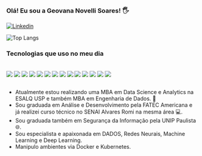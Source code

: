 ### Olá! Eu sou a Geovana Novelli Soares! 🖐

[![Linkedin](https://img.shields.io/badge/LinkedIn-0077B5?style=for-the-badge&logo=linkedin&logoColor=white)](https://www.linkedin.com/in/geovana-novelli-soares-3b262b20b/)

![Top Langs](https://github-readme-stats.vercel.app/api/top-langs/?username=GeovanaNovelliSoares&layout=compact&theme=dracula)


### Tecnologias que uso no meu dia
<div style="display: inline_block"><br/>
  <img align="center" src="https://img.shields.io/badge/Python-14354C?style=for-the-badge&logo=python&logoColor=white"/>
  <img align="center" src="https://img.shields.io/badge/PostgreSQL-316192?style=for-the-badge&logo=postgresql&logoColor=white"/>
  <img align="center" src="https://img.shields.io/badge/Amazon_AWS-232F3E?style=for-the-badge&logo=amazon-aws&logoColor=white"/>
  <img align="center" src="https://img.shields.io/badge/Django-092E20?style=for-the-badge&logo=django&logoColor=white"/>
  <img align="center" src="https://img.shields.io/badge/Flask-000000?style=for-the-badge&logo=flask&logoColor=white"/>
  <img align="center" src="https://img.shields.io/badge/HTML5-E34F26?style=for-the-badge&logo=html5&logoColor=white"/>
  <img align="center" src="https://img.shields.io/badge/JavaScript-F7DF1E?style=for-the-badge&logo=javascript&logoColor=black"/>
  <img align="center" src="https://img.shields.io/badge/CSS3-1572B6?style=for-the-badge&logo=css3&logoColor=white"/>
  <img align="center" src="https://img.shields.io/badge/PHP-777BB4?style=for-the-badge&logo=php&logoColor=white"/>
  <img align="center" src="https://img.shields.io/badge/JavaScript-F7DF1E?style=for-the-badge&logo=javascript&logoColor=black"/>
  <img align="center" src="https://img.shields.io/badge/Node.js-43853D?style=for-the-badge&logo=node.js&logoColor=white"/>
  <img align="center" src="https://img.shields.io/badge/React-20232A?style=for-the-badge&logo=react&logoColor=61DAFB"/>
  <img align="center" src="https://img.shields.io/badge/Docker-2496ED?style=for-the-badge&logo=docker&logoColor=white"/>
  <img align="center" src="https://img.shields.io/badge/Kubernetes-326CE5?style=for-the-badge&logo=kubernetes&logoColor=white"/>

</div><br/>

- Atualmente estou realizando uma MBA em Data Science e Analytics na ESALQ USP e também MBA em Engenharia de Dados. 🤖 <br/>
- Sou graduada em Análise e Desenvolvimento pela FATEC Americana e já realizei curso técnico no SENAI Alvares Romi na mesma área 💻. <br/>
- Sou graduada também em Segurança da Informação pela UNIP Paulista 🌐.
- Sou especialista e apaixonada em DADOS, Redes Neurais, Machine Learning e Deep Learning.
- Manipulo ambientes via Docker e Kubernetes.
